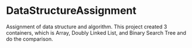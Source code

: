 # DataStructureAssignment
Assignment of data structure and algorithm. This project created 3 containers, which is Array, Doubly Linked List, and Binary Search Tree and do the comparison.
